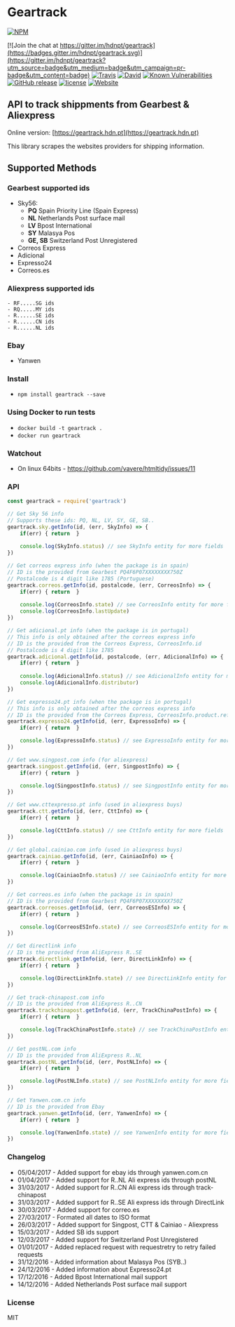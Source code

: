 # Geartrack

[![NPM](https://nodei.co/npm/geartrack.png?downloads=true&downloadRank=true&stars=true)](https://nodei.co/npm/geartrack/)

[![Join the chat at https://gitter.im/hdnpt/geartrack](https://badges.gitter.im/hdnpt/geartrack.svg)](https://gitter.im/hdnpt/geartrack?utm_source=badge&utm_medium=badge&utm_campaign=pr-badge&utm_content=badge)
[![Travis](https://img.shields.io/travis/rust-lang/rust.svg?style=plastic)](https://github.com/hdnpt/geartrack)
[![David](https://img.shields.io/david/strongloop/express.svg?style=plastic)](https://github.com/hdnpt/geartrack)
[![Known Vulnerabilities](https://snyk.io/test/github/hdnpt/geartrack/badge.svg)](https://snyk.io/test/github/hdnpt/geartrack)
[![GitHub release](https://img.shields.io/github/release/qubyte/rubidium.svg?style=plastic)](https://github.com/hdnpt/geartrack)
[![license](https://img.shields.io/github/license/mashape/apistatus.svg?style=plastic)](https://github.com/hdnpt/geartrack)
[![Website](https://img.shields.io/website-up-down-green-red/http/shields.io.svg)](https://geartrack.hdn.pt/)

## API to track shippments from Gearbest & Aliexpress
Online version: [https://geartrack.hdn.pt](https://geartrack.hdn.pt)

This library scrapes the websites providers for shipping information.

## Supported Methods

### Gearbest supported ids
- Sky56:
    - **PQ** Spain Priority Line (Spain Express)
    - **NL** Netherlands Post surface mail
    - **LV** Bpost International
    - **SY** Malasya Pos
    - **GE, SB** Switzerland Post Unregistered
- Correos Express
- Adicional
- Expresso24
- Correos.es

### Aliexpress supported ids
    - RF.....SG ids
    - RQ.....MY ids
    - R......SE ids
    - R......CN ids
    - R......NL ids

### Ebay
- Yanwen

### Install
- `npm install geartrack --save`

### Using Docker to run tests
- `docker build -t geartrack .`
- `docker run geartrack`

### Watchout
- On linux 64bits - https://github.com/vavere/htmltidy/issues/11

### API
```javascript
const geartrack = require('geartrack')

// Get Sky 56 info
// Supports these ids: PQ, NL, LV, SY, GE, SB..
geartrack.sky.getInfo(id, (err, SkyInfo) => {
	if(err) { return  }
    
    console.log(SkyInfo.status) // see SkyInfo entity for more fields
})

// Get correos express info (when the package is in spain)
// ID is the provided from Gearbest PQ4F6P07XXXXXXXX750Z
// Postalcode is 4 digit like 1785 (Portuguese)
geartrack.correos.getInfo(id, postalcode, (err, CorreosInfo) => {
	if(err) { return  }
    
    console.log(CorreosInfo.state) // see CorreosInfo entity for more fields
    console.log(CorreosInfo.lastUpdate) 
})

// Get adicional.pt info (when the package is in portugal)
// This info is only obtained after the correos express info
// ID is the provided from the Correos Express, CorreosInfo.id
// Postalcode is 4 digit like 1785
geartrack.adicional.getInfo(id, postalcode, (err, AdicionalInfo) => {
	if(err) { return  }
    
    console.log(AdicionalInfo.status) // see AdicionalInfo entity for more fields
    console.log(AdicionalInfo.distributor) 
})

// Get expresso24.pt info (when the package is in portugal)
// This info is only obtained after the correos express info
// ID is the provided from the Correos Express, CorreosInfo.product.ref
geartrack.expresso24.getInfo(id, (err, ExpressoInfo) => {
    if(err) { return  }

    console.log(ExpressoInfo.status) // see ExpressoInfo entity for more fields 
})

// Get www.singpost.com info (for aliexpress)
geartrack.singpost.getInfo(id, (err, SingpostInfo) => {
    if(err) { return  }

    console.log(SingpostInfo.status) // see SingpostInfo entity for more fields 
})

// Get www.cttexpresso.pt info (used in aliexpress buys)
geartrack.ctt.getInfo(id, (err, CttInfo) => {
    if(err) { return  }

    console.log(CttInfo.status) // see CttInfo entity for more fields 
})

// Get global.cainiao.com info (used in aliexpress buys)
geartrack.cainiao.getInfo(id, (err, CainiaoInfo) => {
    if(err) { return  }

    console.log(CainiaoInfo.status) // see CainiaoInfo entity for more fields 
})

// Get correos.es info (when the package is in spain)
// ID is the provided from Gearbest PQ4F6P07XXXXXXXX750Z
geartrack.correoses.getInfo(id, (err, CorreosESInfo) => {
	if(err) { return  }

    console.log(CorreosESInfo.state) // see CorreosESInfo entity for more fields
})

// Get directlink info
// ID is the provided from AliExpress R..SE
geartrack.directlink.getInfo(id, (err, DirectLinkInfo) => {
	if(err) { return  }

    console.log(DirectLinkInfo.state) // see DirectLinkInfo entity for more fields
})

// Get track-chinapost.com info
// ID is the provided from AliExpress R..CN
geartrack.trackchinapost.getInfo(id, (err, TrackChinaPostInfo) => {
	if(err) { return  }

    console.log(TrackChinaPostInfo.state) // see TrackChinaPostInfo entity for more fields
})

// Get postNL.com info
// ID is the provided from AliExpress R..NL
geartrack.postNL.getInfo(id, (err, PostNLInfo) => {
	if(err) { return  }

    console.log(PostNLInfo.state) // see PostNLInfo entity for more fields
})

// Get Yanwen.com.cn info
// ID is the provided from Ebay
geartrack.yanwen.getInfo(id, (err, YanwenInfo) => {
	if(err) { return  }

    console.log(YanwenInfo.state) // see YanwenInfo entity for more fields
})
```

### Changelog
- 05/04/2017 - Added support for ebay ids through yanwen.com.cn
- 01/04/2017 - Added support for R..NL Ali express ids through postNL
- 31/03/2017 - Added support for R..CN Ali express ids through track-chinapost
- 31/03/2017 - Added support for R..SE Ali express ids through DirectLink
- 30/03/2017 - Added support for correo.es
- 27/03/2017 - Formated all dates to ISO format
- 26/03/2017 - Added support for Singpost, CTT & Cainiao - Aliexpress
- 15/03/2017 - Added SB ids support
- 12/03/2017 - Added support for Switzerland Post Unregistered
- 01/01/2017 - Added replaced request with requestretry to retry failed requests 
- 31/12/2016 - Added information about Malasya Pos (SYB..)
- 24/12/2016 - Added information about Expresso24.pt
- 17/12/2016 - Added Bpost International mail support
- 14/12/2016 - Added Netherlands Post surface mail support

### License
MIT
